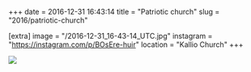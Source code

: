 +++
date = 2016-12-31 16:43:14
title = "Patriotic church"
slug = "2016/patriotic-church"

[extra]
image = "/2016-12-31_16-43-14_UTC.jpg"
instagram = "https://instagram.com/p/BOsEre-huir"
location = "Kallio Church"
+++

<img src="/2016-12-31_16-43-14_UTC.jpg" />
